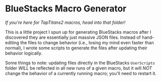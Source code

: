 # BlueStacks Macro Generator

_If you're here for TapTitans2 macros, head into that folder!_

This is a little project I spun up for generating BlueStacks macros after I discovered they are essentially just
massive JSON files. Instead of hand-editing the files to change behavior (i.e., losing my mind even faster than
normal), I wrote some scripts to generate the files after updating their behavior logically.

Some things to note: updating files directly in the BlueStacks `UserScripts` folder *WILL* be reflected in all new runs
of a given macro, but it will *NOT* change the behavior of a currently running macro; you'll need to restart it.
